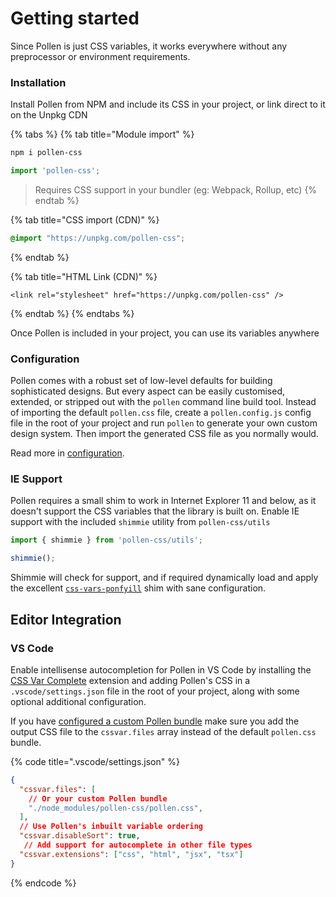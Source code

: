 # Getting started

Since Pollen is just CSS variables, it works everywhere without any preprocessor or environment requirements.

### Installation

Install Pollen from NPM and include its CSS in your project, or link direct to it on the Unpkg CDN

{% tabs %}
{% tab title="Module import" %}
```bash
npm i pollen-css
```

```javascript
import 'pollen-css';
```

> Requires CSS support in your bundler (eg: Webpack, Rollup, etc)
{% endtab %}

{% tab title="CSS import (CDN)" %}
```css
@import "https://unpkg.com/pollen-css";
```
{% endtab %}

{% tab title="HTML Link (CDN)" %}
```markup
<link rel="stylesheet" href="https://unpkg.com/pollen-css" />
```
{% endtab %}
{% endtabs %}

Once Pollen is included in your project, you can use its variables anywhere

### Configuration

Pollen comes with a robust set of low-level defaults for building sophisticated designs. But every aspect can be easily customised, extended, or stripped out with the `pollen` command line build tool. Instead of importing the default `pollen.css` file, create a `pollen.config.js` config file in the root of your project and run `pollen` to generate your own custom design system. Then import the generated CSS file as you normally would.

Read more in [configuration](configuration/ "mention").

### IE Support

Pollen requires a small shim to work in Internet Explorer 11 and below, as it doesn't support the CSS variables that the library is built on. Enable IE support with the included `shimmie` utility from `pollen-css/utils`

```javascript
import { shimmie } from 'pollen-css/utils';

shimmie();
```

Shimmie will check for support, and if required dynamically load and apply the excellent [`css-vars-ponfyill`](https://jhildenbiddle.github.io/css-vars-ponyfill/#/) shim with sane configuration.

## Editor Integration

### VS Code

Enable intellisense autocompletion for Pollen in VS Code by installing the [CSS Var Complete](https://marketplace.visualstudio.com/items?itemName=phoenisx.cssvar) extension and adding Pollen's CSS in a `.vscode/settings.json` file in the root of your project, along with some optional additional configuration.

If you have [configured a custom Pollen bundle](configuration/) make sure you add the output CSS file to the `cssvar.files` array instead of the default `pollen.css` bundle.

{% code title=".vscode/settings.json" %}
```json
{
  "cssvar.files": [
    // Or your custom Pollen bundle
    "./node_modules/pollen-css/pollen.css", 
  ],
  // Use Pollen's inbuilt variable ordering
  "cssvar.disableSort": true, 
   // Add support for autocomplete in other file types
  "cssvar.extensions": ["css", "html", "jsx", "tsx"] 
}
```
{% endcode %}
